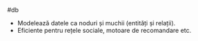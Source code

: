 #db
- Modelează datele ca noduri și muchii (entități și relații).
- Eficiente pentru rețele sociale, motoare de recomandare etc.